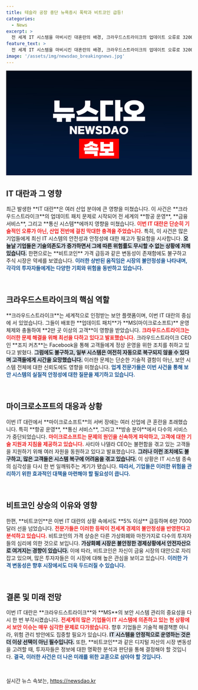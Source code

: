 ```yaml
---
title: 테슬라 공장 중단 뉴욕증시 폭락과 비트코인 급등!
categories:
  - News
excerpt: >
  전 세계 IT 시스템을 마비시킨 대혼란의 배경, 크라우드스트라이크의 업데이트 오류로 3200여 항공편이 결항됐다. 비트코인은 급등세를 보이며 6만7000달러를 넘겼다. 전문가들은 완전 복구에 수주가 소요될 것이라 경고.
feature_text: >
  전 세계 IT 시스템을 마비시킨 대혼란의 배경, 크라우드스트라이크의 업데이트 오류로 3200여 항공편이 결항됐다. 비트코인은 급등세를 보이며 6만7000달러를 넘겼다. 전문가들은 완전 복구에 수주가 소요될 것이라 경고.
image: '/assets/img/newsdao_breakingnews.jpg'
---
```


<p><img src="/assets/img/newsdao_breakingnews.jpg" alt="flaretime 속보" /></p>

<h2 data-ke-size="size26">IT 대란과 그 영향</h2>

<p data-ke-size="size16">최근 발생한 **IT 대란**은 여러 산업 분야에 큰 영향을 미쳤습니다. 이 사건은 **크라우드스트라이크**의 업데이트 패치 문제로 시작되어 전 세계의 **항공 운영**, **금융 서비스**, 그리고 **통신 시스템**에까지 영향을 미쳤습니다. <b><span style="color: #ee2323;">이번 IT 대란은 단순히 기술적인 오류가 아닌, 산업 전반에 걸친 막대한 충격을 주었습니다.</span></b> 특히, 이 사건은 많은 기업들에게 최신 IT 시스템의 안전성과 안정성에 대한 재고가 필요함을 시사합니다. <b><span style="background-color: #21538527;">오늘날 기업들은 기술의존도가 증가하면서 그에 따른 위험률도 무시할 수 없는 상황에 처해있습니다.</span></b> 한편으로는 **비트코인** 가격 급등과 같은 변동성이 존재함에도 불구하고 주식 시장은 약세를 보였습니다. <b><span style="color: #1a5490;">이러한 상반된 움직임은 시장의 불안정성을 나타내며, 각각의 투자자들에게는 다양한 기회와 위험을 동반하고 있습니다.</span></b></p>

<p data-ke-size="size16">&nbsp;</p>

<h2 data-ke-size="size26">크라우드스트라이크의 핵심 역할</h2>

<p data-ke-size="size16">**크라우드스트라이크**는 세계적으로 인정받는 보안 플랫폼이며, 이번 IT 대란의 중심에 서 있었습니다. 그들이 배포한 **업데이트 패치**가 **MS(마이크로소프트)** 운영체제와 충돌하여 **2만 곳 이상의 고객**이 영향을 받았습니다. <b><span style="color: #ee2323;">크라우드스트라이크는 이러한 문제 해결을 위해 최선을 다하고 있다고 발표했습니다.</span></b> 크라우드스트라이크 CEO인 **조지 커츠**는 Facebook을 통해 고객들에게 정상 운영을 위한 조치를 취하고 있다고 밝혔다. <b><span style="background-color: #21538527;">그럼에도 불구하고, 일부 시스템은 여전히 자동으로 복구되지 않을 수 있다며 고객들에게 시간을 요망했습니다.</span></b> 이러한 문제는 단순한 기술적 결함이 아닌, 보안 시스템 전체에 대한 신뢰도에도 영향을 미쳤습니다. <b><span style="color: #1a5490;">업계 전문가들은 이번 사건을 통해 보안 시스템의 실질적 안정성에 대한 질문을 제기하고 있습니다.</span></b></p>

<p data-ke-size="size16">&nbsp;</p>

<h2 data-ke-size="size26">마이크로소프트의 대응과 상황</h2>

<p data-ke-size="size16">이번 IT 대란에서 **마이크로소프트**의 서버 장애는 여러 산업에 큰 혼란을 초래했습니다. 특히 **항공 운영**, **통신 서비스**, 그리고 **방송 분야**에서 다수의 서비스가 중단되었습니다. <b><span style="color: #ee2323;">마이크로소프트는 문제의 원인을 신속하게 파악하고, 고객에 대한 기술 지원과 지침을 제공하고 있습니다.</span></b> 사티아 나델라 CEO는 불편함을 겪고 있는 고객들을 지원하기 위해 여러 자원을 동원하고 있다고 발표했습니다. <b><span style="background-color: #21538527;">그러나 이런 조치에도 불구하고, 많은 고객들은 시스템 복구에 어려움을 겪고 있습니다.</span></b> 이 상황은 IT 시스템 종속의 심각성을 다시 한 번 일깨워주는 계기가 됐습니다. <b><span style="color: #1a5490;">따라서, 기업들은 이러한 위험을 관리하기 위한 효과적인 대책을 마련해야 할 필요성이 큽니다.</span></b></p>

<p data-ke-size="size16">&nbsp;</p>

<h2 data-ke-size="size26">비트코인 상승의 이유와 영향</h2>

<p data-ke-size="size16">한편, **비트코인**은 이번 IT 대란의 상황 속에서도 **5% 이상** 급등하며 6만 7000달러 선을 넘었습니다. <b><span style="color: #ee2323;">전문가들은 이러한 등락이 전세계 경제의 불안정성을 반영한다고 분석하고 있습니다.</span></b> 비트코인의 가격 상승은 다른 가상화폐와 마찬가지로 다수의 투자자들의 심리에 의한 것으로 보입니다. <b><span style="background-color: #21538527;">가상화폐 시장은 불안정한 경제상황에서 안전자산으로 여겨지는 경향이 있습니다.</span></b> 이에 따라, 비트코인은 자신이 금융 시장의 대안으로 자리잡고 있으며, 많은 투자자들은 이 시장에 대해 높은 관심을 보이고 있습니다. <b><span style="color: #1a5490;">이러한 가격 변동성은 향후 시장에서도 더욱 두드러질 수 있습니다.</span></b></p>

<p data-ke-size="size16">&nbsp;</p>

<h2 data-ke-size="size26">결론 및 미래 전망</h2>

<p data-ke-size="size16">이번 IT 대란은 **크라우드스트라이크**와 **MS**의 보안 시스템 관리의 중요성을 다시 한 번 부각시켰습니다. <b><span style="color: #ee2323;">전세계의 많은 기업들이 IT 시스템에 의존하고 있는 현 상황에서 보안 이슈는 매우 심각한 문제로 다가왔습니다.</span></b> 향후 기업들은 기술적 해결책뿐 아니라, 위험 관리 방안에도 집중할 필요가 있습니다. <b><span style="background-color: #21538527;">IT 시스템을 안정적으로 운영하는 것은 더 이상 선택이 아닌 필수입니다.</span></b> 또한, **비트코인**과 같은 디지털 자산의 시장 변동성을 고려할 때, 투자자들은 정보에 대한 명확한 분석과 판단을 통해 결정해야 할 것입니다. <b><span style="color: #1a5490;">결국, 이러한 사건은 더 나은 미래를 위한 교훈으로 삼아야 할 것입니다.</span></b></p>

<p data-ke-size="size16">&nbsp;</p>
실시간 뉴스 속보는, <a href="https://newsdao.kr" rel="dofollow">https://newsdao.kr</a>


